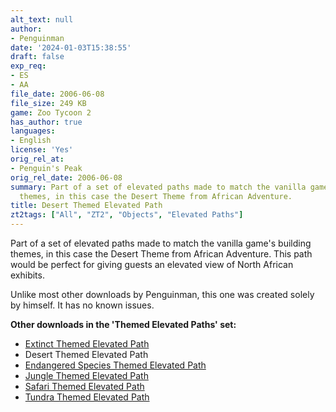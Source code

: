 ```yaml
---
alt_text: null
author:
- Penguinman
date: '2024-01-03T15:38:55'
draft: false
exp_req:
- ES
- AA
file_date: 2006-06-08
file_size: 249 KB
game: Zoo Tycoon 2
has_author: true
languages:
- English
license: 'Yes'
orig_rel_at:
- Penguin's Peak
orig_rel_date: 2006-06-08
summary: Part of a set of elevated paths made to match the vanilla game's building
  themes, in this case the Desert Theme from African Adventure.
title: Desert Themed Elevated Path
zt2tags: ["All", "ZT2", "Objects", "Elevated Paths"]
---
```

Part of a set of elevated paths made to match the vanilla game's building themes, in this case the Desert Theme from African Adventure. This path would be perfect for giving guests an elevated view of North African exhibits.

Unlike most other downloads by Penguinman, this one was created solely by himself. It has no known issues.

**Other downloads in the 'Themed Elevated Paths' set:**
- [Extinct Themed Elevated Path](<https://www.zooberry.org/mods/zt2/objects/paths/extinct-themed-elevated-path/>)
- Desert Themed Elevated Path
- [Endangered Species Themed Elevated Path](<https://www.zooberry.org/mods/zt2/objects/paths/endangered-species-themed-elevated-path/>)
- [Jungle Themed Elevated Path](<https://www.zooberry.org/mods/zt2/objects/paths/jungle-themed-elevated-path/>)
- [Safari Themed Elevated Path](<https://www.zooberry.org/mods/zt2/objects/paths/safari-themed-elevated-path/>)
- [Tundra Themed Elevated Path](<https://www.zooberry.org/mods/zt2/objects/paths/tundra-themed-elevated-path/>)